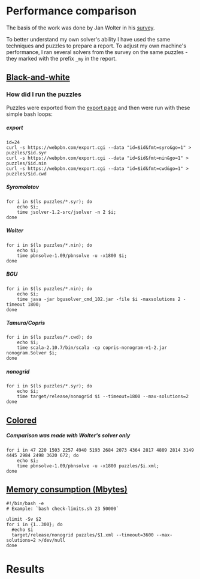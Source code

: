 # Performance comparison

The basis of the work was done by Jan Wolter in his [survey](https://webpbn.com/survey).

To better understand my own solver's ability I have used the same techniques and puzzles
to prepare a report. To adjust my own machine's performance, I ran several solvers
from the survey on the same puzzles - they marked with the prefix `_my` in the report.

## [Black-and-white](perf.csv)

### How did I run the puzzles

Puzzles were exported from the [export page](https://webpbn.com/export.cgi) and then
were run with these simple bash loops:

##### export

```
id=24
curl -s https://webpbn.com/export.cgi --data "id=$id&fmt=syro&go=1" > puzzles/$id.syr
curl -s https://webpbn.com/export.cgi --data "id=$id&fmt=nin&go=1" > puzzles/$id.nin
curl -s https://webpbn.com/export.cgi --data "id=$id&fmt=cwd&go=1" > puzzles/$id.cwd
```

##### Syromolotov

```
for i in $(ls puzzles/*.syr); do
    echo $i;
    time jsolver-1.2-src/jsolver -n 2 $i;
done
```

##### Wolter

```
for i in $(ls puzzles/*.nin); do
    echo $i;
    time pbnsolve-1.09/pbnsolve -u -x1800 $i;
done
```

##### BGU

```
for i in $(ls puzzles/*.nin); do
    echo $i;
    time java -jar bgusolver_cmd_102.jar -file $i -maxsolutions 2 -timeout 1800;
done
```

##### Tamura/Copris

```
for i in $(ls puzzles/*.cwd); do
    echo $i;
    time scala-2.10.7/bin/scala -cp copris-nonogram-v1-2.jar nonogram.Solver $i;
done
```

##### nonogrid

```
for i in $(ls puzzles/*.syr); do
    echo $i;
    time target/release/nonogrid $i --timeout=1800 --max-solutions=2
done
```


## [Colored](perf-color.csv)

##### Comparison was made with Wolter's solver only

```
for i in 47 220 1503 2257 4940 5193 2684 2073 4364 2817 4809 2814 3149 4445 2984 2498 3620 672; do
    echo $i;
    time pbnsolve-1.09/pbnsolve -u -x1800 puzzles/$i.xml;
done
```


## [Memory consumption (Mbytes)](memory.csv)

```
#!/bin/bash -e
# Example: `bash check-limits.sh 23 50000`

ulimit -Sv $2
for i in {1..300}; do
  #echo $i
  target/release/nonogrid puzzles/$1.xml --timeout=3600 --max-solutions=2 >/dev/null
done
```

# Results
